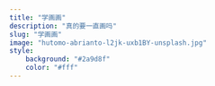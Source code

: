 ```yaml
---
title: "学画画"
description: "真的要一直画吗"
slug: "学画画"
image: "hutomo-abrianto-l2jk-uxb1BY-unsplash.jpg"
style:
    background: "#2a9d8f"
    color: "#fff"
---
```

